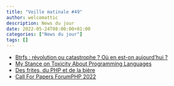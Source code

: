 ```yaml
---
title: "Veille matinale #49"
author: welcomattic
description: News du jour
date: 2022-05-24T08:00:00+01:00
categories: ["News du jour"]
tags: []
---
```


- [Btrfs : révolution ou catastrophe ? Où en est-on aujourd’hui ?](https://blog.flozz.fr/2022/05/22/btrfs-revolution-ou-catastrophe-ou-en-est-on-aujourdhui)
- [My Stance on Toxicity About Programming Languages](https://christine.website/blog/against-toxicity-programming-languages)
- [Des frites, du PHP et de la bière](https://jolicode.com/blog/des-frites-du-php-et-de-la-biere)
- [Call For Papers ForumPHP 2022](https://afup.org/event/forumphp2022)
